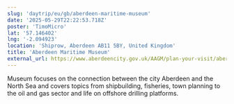 ```yaml
---
slug: 'daytrip/eu/gb/aberdeen-maritime-museum'
date: '2025-05-29T22:22:53.718Z'
poster: 'TimoMicro'
lat: '57.146402'
lng: '-2.094923'
location: 'Shiprow, Aberdeen AB11 5BY, United Kingdom'
title: 'Aberdeen Maritime Museum'
external_url: https://www.aberdeencity.gov.uk/AAGM/plan-your-visit/aberdeen-maritime-museum
---
```

Museum focuses on the connection between the city Aberdeen and the North Sea and covers topics from shipbuilding, fisheries, town planning to the oil and gas sector and life on offshore drilling platforms.